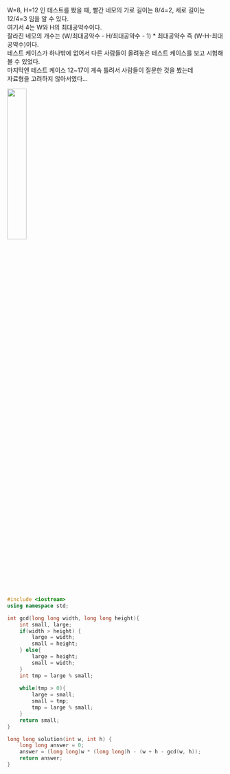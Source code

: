 W=8, H=12 인 테스트를 봤을 때, 빨간 네모의 가로 길이는 8/4=2, 세로 길이는 12/4=3 임을 알 수 있다.  
여기서 4는 W와 H의 최대공약수이다.  
잘라진 네모의 개수는 (W/최대공약수 - H/최대공약수 - 1) * 최대공약수 즉 (W-H-최대공약수)이다.  
테스트 케이스가 하나밖에 없어서 다른 사람들이 올려놓은 테스트 케이스를 보고 시험해 볼 수 있었다.  
마지막엔 테스트 케이스 12~17이 계속 틀려서 사람들이 질문한 것을 봤는데  
자료형을 고려하지 않아서였다...  

<img src = "https://user-images.githubusercontent.com/91876894/201524801-4427101e-45b3-41fa-9621-0296d9d432be.png" width="30%" height="30%">

```C++
#include <iostream>
using namespace std;

int gcd(long long width, long long height){
    int small, large;
    if(width > height) { 
        large = width; 
        small = height;
    } else{
        large = height;
        small = width;
    }
    int tmp = large % small;
    
    while(tmp > 0){
        large = small;
        small = tmp;
        tmp = large % small;
    }
    return small;
}

long long solution(int w, int h) {
    long long answer = 0;
    answer = (long long)w * (long long)h - (w + h - gcd(w, h));
    return answer;
}
```
